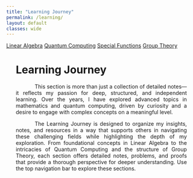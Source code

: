 ```yaml
---
title: "Learning Journey"
permalink: /learning/
layout: default
classes: wide
---
```


<div class="learning-topnav">
  <a href="/linalg/">Linear Algebra</a>
  <a href="/qc#">Quantum Computing</a>
  <a href="/quantum-computing/">Special Functions</a>
  <a href="/quantum-computing/">Group Theory</a>
</div>

<style>
.learning-content {
  margin-left: 5%;
  margin-right: 5%;
  max-width: 30cm;
}
.text-block {
    text-align: justify;
    text-indent: 50px;
    max-width: 100%;
}
</style>

<div class="learning-content">
  <h1>Learning Journey</h1>

<a name="linear-algebra"></a>
<div class="text-block">
 <p>This section is more than just a collection of detailed notes—it reflects my passion for deep, structured, and independent learning. Over the years, I have explored advanced topics in mathematics and quantum computing, driven by curiosity and a desire to engage with complex concepts on a meaningful level.</p>
 <p>The Learning Journey is designed to organize my insights, notes, and resources in a way that supports others in navigating these challenging fields while highlighting the depth of my exploration. From foundational concepts in Linear Algebra to the intricacies of Quantum Computing and the structure of Group Theory, each section offers detailed notes, problems, and proofs that provide a thorough perspective for deeper understanding. Use the top navigation bar to explore these sections.</p>
</div>

